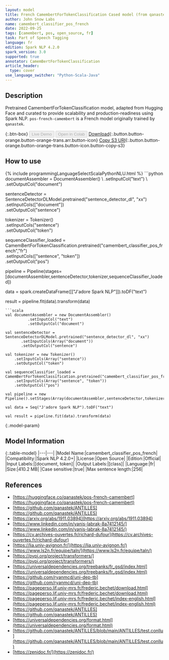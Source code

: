 ```yaml
---
layout: model
title: French CamembertForTokenClassification Cased model (from qanastek)
author: John Snow Labs
name: camembert_classifier_pos_french
date: 2022-09-25
tags: [camembert, pos, open_source, fr]
task: Part of Speech Tagging
language: fr
edition: Spark NLP 4.2.0
spark_version: 3.0
supported: true
annotator: CamemBertForTokenClassification
article_header:
  type: cover
use_language_switcher: "Python-Scala-Java"
---
```


## Description

Pretrained CamembertForTokenClassification model, adapted from Hugging Face and curated to provide scalability and production-readiness using Spark NLP. `pos-french-camembert` is a French model originally trained by `qanastek`.

{:.btn-box}
<button class="button button-orange" disabled>Live Demo</button>
<button class="button button-orange" disabled>Open in Colab</button>
[Download](https://s3.amazonaws.com/auxdata.johnsnowlabs.com/public/models/camembert_classifier_pos_french_fr_4.2.0_3.0_1664084394214.zip){:.button.button-orange.button-orange-trans.arr.button-icon}
[Copy S3 URI](s3://auxdata.johnsnowlabs.com/public/models/camembert_classifier_pos_french_fr_4.2.0_3.0_1664084394214.zip){:.button.button-orange.button-orange-trans.button-icon.button-copy-s3}

## How to use



<div class="tabs-box" markdown="1">
{% include programmingLanguageSelectScalaPythonNLU.html %}
```python
documentAssembler = DocumentAssembler() \
        .setInputCol("text") \
        .setOutputCol("document")
        
sentenceDetector = SentenceDetectorDLModel.pretrained("sentence_detector_dl", "xx")\
.setInputCols(["document"])\
.setOutputCol("sentence")

tokenizer = Tokenizer() \
    .setInputCols("sentence") \
    .setOutputCol("token")

sequenceClassifier_loaded = CamemBertForTokenClassification.pretrained("camembert_classifier_pos_french","fr") \
    .setInputCols(["sentence", "token"]) \
    .setOutputCol("pos")

pipeline = Pipeline(stages=[documentAssembler,sentenceDetector,tokenizer,sequenceClassifier_loaded])

data = spark.createDataFrame([["J'adore Spark NLP"]]).toDF("text")

result = pipeline.fit(data).transform(data)
```
```scala
val documentAssembler = new DocumentAssembler() 
          .setInputCol("text") 
          .setOutputCol("document")

val sentenceDetector = SentenceDetectorDLModel.pretrained("sentence_detector_dl", "xx")
       .setInputCols(Array("document"))
       .setOutputCol("sentence")

val tokenizer = new Tokenizer() 
    .setInputCols(Array("sentence"))
    .setOutputCol("token")

val sequenceClassifier_loaded = CamemBertForTokenClassification.pretrained("camembert_classifier_pos_french","fr") 
    .setInputCols(Array("sentence", "token")) 
    .setOutputCol("pos")

val pipeline = new Pipeline().setStages(Array(documentAssembler,sentenceDetector,tokenizer,sequenceClassifier_loaded))

val data = Seq("J'adore Spark NLP").toDF("text")

val result = pipeline.fit(data).transform(data)
```
</div>

{:.model-param}
## Model Information

{:.table-model}
|---|---|
|Model Name:|camembert_classifier_pos_french|
|Compatibility:|Spark NLP 4.2.0+|
|License:|Open Source|
|Edition:|Official|
|Input Labels:|[document, token]|
|Output Labels:|[class]|
|Language:|fr|
|Size:|410.2 MB|
|Case sensitive:|true|
|Max sentence length:|256|

## References

- [https://huggingface.co/qanastek/pos-french-camembert](https://huggingface.co/qanastek/pos-french-camembert)
- [https://github.com/qanastek/ANTILLES](https://github.com/qanastek/ANTILLES)
- [https://arxiv.org/abs/1911.03894](https://arxiv.org/abs/1911.03894)
- [https://www.linkedin.com/in/yanis-labrak-8a7412145/](https://www.linkedin.com/in/yanis-labrak-8a7412145/)
- [https://cv.archives-ouvertes.fr/richard-dufour](https://cv.archives-ouvertes.fr/richard-dufour)
- [https://lia.univ-avignon.fr/](https://lia.univ-avignon.fr/)
- [https://www.ls2n.fr/equipe/taln/](https://www.ls2n.fr/equipe/taln/)
- [https://pypi.org/project/transformers/](https://pypi.org/project/transformers/)
- [https://universaldependencies.org/treebanks/fr_gsd/index.html](https://universaldependencies.org/treebanks/fr_gsd/index.html)
- [https://github.com/ryanmcd/uni-dep-tb](https://github.com/ryanmcd/uni-dep-tb)
- [https://pageperso.lif.univ-mrs.fr/frederic.bechet/download.html](https://pageperso.lif.univ-mrs.fr/frederic.bechet/download.html)
- [https://pageperso.lif.univ-mrs.fr/frederic.bechet/index-english.html](https://pageperso.lif.univ-mrs.fr/frederic.bechet/index-english.html)
- [https://github.com/qanastek/ANTILLES](https://github.com/qanastek/ANTILLES)
- [https://universaldependencies.org/format.html](https://universaldependencies.org/format.html)
- [https://github.com/qanastek/ANTILLES/blob/main/ANTILLES/test.conllu](https://github.com/qanastek/ANTILLES/blob/main/ANTILLES/test.conllu)
- [https://zenidoc.fr/](https://zenidoc.fr/)